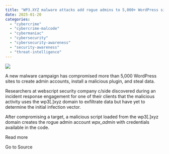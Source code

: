```yaml
---
title: "WP3.XYZ malware attacks add rogue admins to 5,000+ WordPress sites"
date: 2025-01-20
categories: 
  - "cybercrime"
  - "cybercrime-malcode"
  - "cybermaniac"
  - "cybersecurity"
  - "cybersecurity-awareness"
  - "security-awareness"
  - "threat-intelligence"
---
```


![](https://lifeboat.com/blog.images/wp3-xyz-malware-attacks-add-rogue-admins-to-5000-wordpress-sites2.jpg)

A new malware campaign has compromised more than 5,000 WordPress sites to create admin accounts, install a malicious plugin, and steal data.

Researchers at webscript security company c/side discovered during an incident response engagement for one of their clients that the malicious activity uses the wp3\[.\]xyz domain to exfiltrate data but have yet to determine the initial infection vector.

After compromising a target, a malicious script loaded from the wp3\[.\]xyz domain creates the rogue admin account _wpx\_admin_ with credentials available in the code.

Read more

Go to Source
